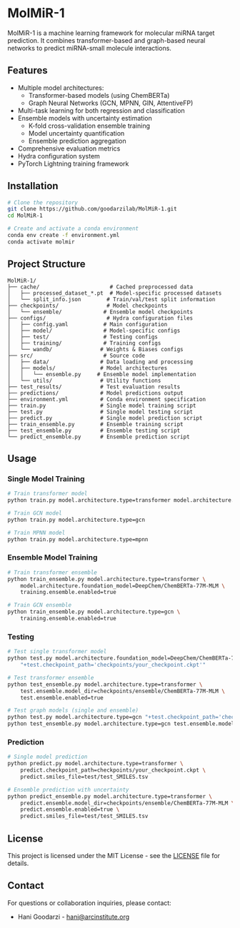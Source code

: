 # MolMiR-1

MolMiR-1 is a machine learning framework for molecular miRNA target prediction. It combines transformer-based and graph-based neural networks to predict miRNA-small molecule interactions.

## Features

- Multiple model architectures:
  - Transformer-based models (using ChemBERTa)
  - Graph Neural Networks (GCN, MPNN, GIN, AttentiveFP)
- Multi-task learning for both regression and classification
- Ensemble models with uncertainty estimation
  - K-fold cross-validation ensemble training
  - Model uncertainty quantification
  - Ensemble prediction aggregation
- Comprehensive evaluation metrics
- Hydra configuration system
- PyTorch Lightning training framework

## Installation

```bash
# Clone the repository
git clone https://github.com/goodarzilab/MolMiR-1.git
cd MolMiR-1

# Create and activate a conda environment
conda env create -f environment.yml
conda activate molmir
```

## Project Structure

```
MolMiR-1/
├── cache/                      # Cached preprocessed data
│   ├── processed_dataset_*.pt  # Model-specific processed datasets
│   └── split_info.json        # Train/val/test split information
├── checkpoints/               # Model checkpoints
│   └── ensemble/             # Ensemble model checkpoints
├── configs/                   # Hydra configuration files
│   ├── config.yaml           # Main configuration
│   ├── model/                # Model-specific configs
│   ├── test/                 # Testing configs
│   ├── training/             # Training configs
│   └── wandb/               # Weights & Biases configs
├── src/                      # Source code
│   ├── data/                # Data loading and processing
│   ├── models/              # Model architectures
│   │   └── ensemble.py     # Ensemble model implementation
│   └── utils/               # Utility functions
├── test_results/            # Test evaluation results
├── predictions/             # Model predictions output
├── environment.yml          # Conda environment specification
├── train.py                 # Single model training script
├── test.py                  # Single model testing script
├── predict.py               # Single model prediction script
├── train_ensemble.py        # Ensemble training script
├── test_ensemble.py         # Ensemble testing script
└── predict_ensemble.py      # Ensemble prediction script
```

## Usage

### Single Model Training

```bash
# Train transformer model
python train.py model.architecture.type=transformer model.architecture.foundation_model=DeepChem/ChemBERTa-77M-MLM

# Train GCN model
python train.py model.architecture.type=gcn

# Train MPNN model
python train.py model.architecture.type=mpnn
```

### Ensemble Model Training

```bash
# Train transformer ensemble
python train_ensemble.py model.architecture.type=transformer \
    model.architecture.foundation_model=DeepChem/ChemBERTa-77M-MLM \
    training.ensemble.enabled=true

# Train GCN ensemble
python train_ensemble.py model.architecture.type=gcn \
    training.ensemble.enabled=true
```

### Testing

```bash
# Test single transformer model
python test.py model.architecture.foundation_model=DeepChem/ChemBERTa-77M-MLM \
    "+test.checkpoint_path='checkpoints/your_checkpoint.ckpt'"

# Test transformer ensemble
python test_ensemble.py model.architecture.type=transformer \
    test.ensemble.model_dir=checkpoints/ensemble/ChemBERTa-77M-MLM \
    test.ensemble.enabled=true

# Test graph models (single and ensemble)
python test.py model.architecture.type=gcn "+test.checkpoint_path='checkpoints/your_checkpoint.ckpt'"
python test_ensemble.py model.architecture.type=gcn test.ensemble.model_dir=checkpoints/ensemble/gcn_model test.ensemble.enabled=true
```

### Prediction

```bash
# Single model prediction
python predict.py model.architecture.type=transformer \
    predict.checkpoint_path=checkpoints/your_checkpoint.ckpt \
    predict.smiles_file=test/test_SMILES.tsv

# Ensemble prediction with uncertainty
python predict_ensemble.py model.architecture.type=transformer \
    predict.ensemble.model_dir=checkpoints/ensemble/ChemBERTa-77M-MLM \
    predict.ensemble.enabled=true \
    predict.smiles_file=test/test_SMILES.tsv
```

## License

This project is licensed under the MIT License - see the [LICENSE](LICENSE) file for details.

## Contact

For questions or collaboration inquiries, please contact:
- Hani Goodarzi - [hani@arcinstitute.org](mailto:hani@arcinstitute.org)

